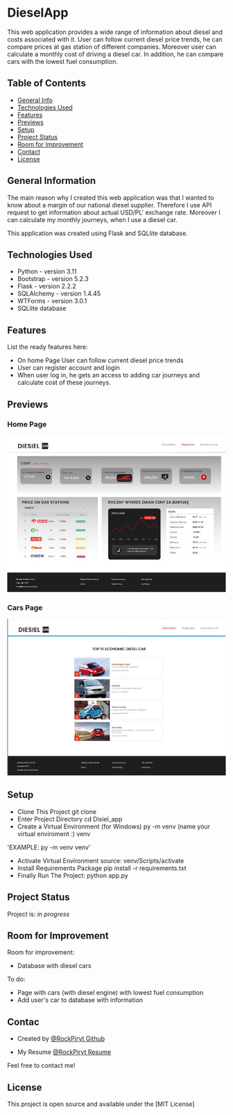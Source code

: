 
# DieselApp
This web application provides a wide range of information about diesel 
and costs associated with it. User can follow current diesel price trends, he can compare prices at gas station of different companies. Moreover user can calculate a monthly cost of driving a diesel car. In addition, he can compare cars with the lowest fuel consumption.

## Table of Contents
* [General Info](#general-information)
* [Technologies Used](#technologies-used)
* [Features](#features)
* [Previews](#Previews)
* [Setup](#setup)
* [Project Status](#project-status)
* [Room for Improvement](#room-for-improvement)
* [Contact](#contact)
* [License](#license)

## General Information

The main reason why I created this web application was that I wanted to know about a margin of our national diesel supplier. Therefore I use API request to get information about actual USD/PL' exchange rate. 
Moreover I can calculate my monthly journeys, when I use a diesel car.

This application was created using Flask and SQLlite database.

## Technologies Used
- Python - version 3.11
- Bootstrap - version 5.2.3
- Flask - version 2.2.2
- SQLAlchemy - version 1.4.45
- WTForms - version  3.0.1
- SQLlite database


## Features
List the ready features here:
- On home Page User can follow current diesel price trends
- User can register account and login
- When user log in, he gets an access to adding car journeys and calculate cost of these journeys.


## Previews
### Home Page
![Home Page Preview](https://github.com/RockPiryt/DieselApp/blob/main/home_page_preview.jpeg?raw=true)
### Cars Page
![Cars Page Preview](https://github.com/RockPiryt/DieselApp/blob/main/cars_page_preview.jpeg?raw=true)

## Setup
- Clone This Project git clone
- Enter Project Directory cd Disiel_app
- Create a Virtual Environment (for Windows) py -m venv (name your virtual enviroment :) venv

'EXAMPLE: py -m venv venv'

- Activate Virtual Environment source: venv/Scripts/activate
- Install Requirements Package pip install -r requirements.txt
- Finally Run The Project: python app.py


## Project Status
Project is: _in progress_ 

## Room for Improvement

Room for improvement:
- Database with diesel cars

To do:
- Page with cars (with diesel engine) with lowest fuel consumption
- Add user's car to database with information


## Contac
- Created by [@RockPiryt Github](https://github.com/RockPiryt)

- My Resume [@RockPiryt Resume](https://rockpiryt.github.io/Personal_Site/)

Feel free to contact me!

## License
This project is open source and available under the [MIT License]


